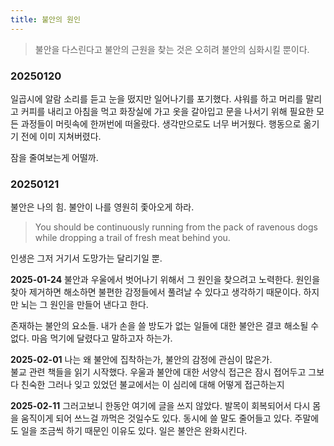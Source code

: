 ```yaml
---
title: 불안의 원인
---
```


> 불안을 다스린다고 불안의 근원을 찾는 것은 오히려 불안의 심화시킬 뿐이다.

### 20250120
일곱시에 알람 소리를 듣고 눈을 떴지만 일어나기를 포기했다.
샤워를 하고 머리를 말리고 커피를 내리고 아침을 먹고 화장실에 가고 옷을 갈아입고 문을 나서기 위해 필요한 모든 과정들이 머릿속에 한꺼번에 떠올랐다.
생각만으로도 너무 버거웠다. 
행동으로 옮기기 전에 이미 지쳐버렸다.

잠을 줄여보는게 어떨까.

### 20250121
불안은 나의 힘. 
불안이 나를 영원히 좇아오게 하라.  

> You should be continuously running from the pack of ravenous dogs while dropping a trail of fresh meat behind you.

인생은 그저 거기서 도망가는 달리기일 뿐.

**2025-01-24**
불안과 우울에서 벗어나기 위해서 그 원인을 찾으려고 노력한다.
원인을 찾아 제거하면 해소하면 불편한 감정들에서 풀려날 수 있다고 생각하기 때문이다.
하지만 뇌는 그 원인을 만들어 낸다고 한다.

존재하는 불안의 요소들. 내가 손을 쓸 방도가 없는 일들에 대한 불안은 결코 해소될 수 없다.
마음 먹기에 달렸다고 말하고자 하는가. 


**2025-02-01**
나는 왜 불안에 집착하는가, 불안의 감정에 관심이 많은가.  
불교 관련 책들을 읽기 시작했다. 우울과 불안에 대한 서양식 접근은 잠시 접어두고 그보다 친숙한 그러나 잊고 있었던 불교에서는 이 심리에 대해 어떻게 접근하는지  

**2025-02-11**
그러고보니 한동안 여기에 글을 쓰지 않았다. 발목이 회복되어서 다시 몸을 움직이게 되어 쓰느걸 까먹은 것일수도 있다. 동시에 쓸 말도 줄어들고 있다. 주말에도 일을 조금씩 하기 때문인 이유도 있다. 일은 불안은 완화시킨다.


